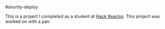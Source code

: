 #shortly-deploy

This is a project I completed as a student at [Hack Reactor](http://hackreactor.com). This project was worked on with a pair.
